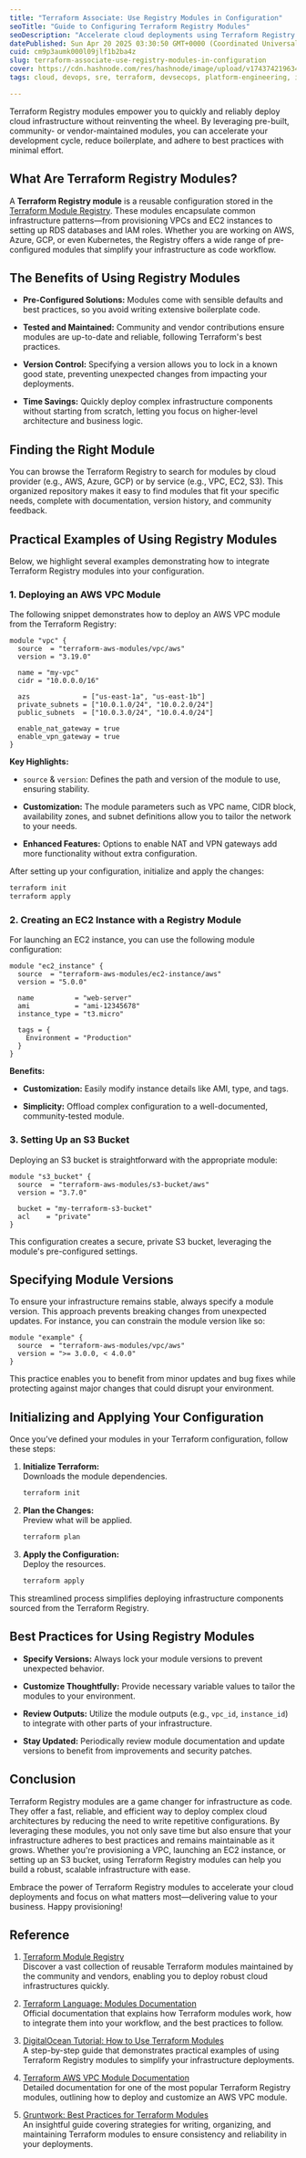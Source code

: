 ```yaml
---
title: "Terraform Associate: Use Registry Modules in Configuration"
seoTitle: "Guide to Configuring Terraform Registry Modules"
seoDescription: "Accelerate cloud deployments using Terraform Registry modules for efficient, best-practice infrastructure as code with minimal effort"
datePublished: Sun Apr 20 2025 03:30:50 GMT+0000 (Coordinated Universal Time)
cuid: cm9p3aumk000l09jlf1b2ba4z
slug: terraform-associate-use-registry-modules-in-configuration
cover: https://cdn.hashnode.com/res/hashnode/image/upload/v1743742196345/c8b3df78-5c03-4a68-a046-1c45038a81a6.png
tags: cloud, devops, sre, terraform, devsecops, platform-engineering, iac-infrastructure-as-code, terraform-associate

---
```


Terraform Registry modules empower you to quickly and reliably deploy cloud infrastructure without reinventing the wheel. By leveraging pre-built, community- or vendor-maintained modules, you can accelerate your development cycle, reduce boilerplate, and adhere to best practices with minimal effort.

## What Are Terraform Registry Modules?

A **Terraform Registry module** is a reusable configuration stored in the [Terraform Module Registry](https://registry.terraform.io/). These modules encapsulate common infrastructure patterns—from provisioning VPCs and EC2 instances to setting up RDS databases and IAM roles. Whether you are working on AWS, Azure, GCP, or even Kubernetes, the Registry offers a wide range of pre-configured modules that simplify your infrastructure as code workflow.

## The Benefits of Using Registry Modules

* **Pre-Configured Solutions:** Modules come with sensible defaults and best practices, so you avoid writing extensive boilerplate code.
    
* **Tested and Maintained:** Community and vendor contributions ensure modules are up-to-date and reliable, following Terraform's best practices.
    
* **Version Control:** Specifying a version allows you to lock in a known good state, preventing unexpected changes from impacting your deployments.
    
* **Time Savings:** Quickly deploy complex infrastructure components without starting from scratch, letting you focus on higher-level architecture and business logic.
    

## Finding the Right Module

You can browse the Terraform Registry to search for modules by cloud provider (e.g., AWS, Azure, GCP) or by service (e.g., VPC, EC2, S3). This organized repository makes it easy to find modules that fit your specific needs, complete with documentation, version history, and community feedback.

## Practical Examples of Using Registry Modules

Below, we highlight several examples demonstrating how to integrate Terraform Registry modules into your configuration.

### 1\. Deploying an AWS VPC Module

The following snippet demonstrates how to deploy an AWS VPC module from the Terraform Registry:

```plaintext
module "vpc" {
  source  = "terraform-aws-modules/vpc/aws"
  version = "3.19.0"

  name = "my-vpc"
  cidr = "10.0.0.0/16"

  azs             = ["us-east-1a", "us-east-1b"]
  private_subnets = ["10.0.1.0/24", "10.0.2.0/24"]
  public_subnets  = ["10.0.3.0/24", "10.0.4.0/24"]

  enable_nat_gateway = true
  enable_vpn_gateway = true
}
```

**Key Highlights:**

* `source` & `version`: Defines the path and version of the module to use, ensuring stability.
    
* **Customization:** The module parameters such as VPC name, CIDR block, availability zones, and subnet definitions allow you to tailor the network to your needs.
    
* **Enhanced Features:** Options to enable NAT and VPN gateways add more functionality without extra configuration.
    

After setting up your configuration, initialize and apply the changes:

```sh
terraform init
terraform apply
```

### 2\. Creating an EC2 Instance with a Registry Module

For launching an EC2 instance, you can use the following module configuration:

```plaintext
module "ec2_instance" {
  source  = "terraform-aws-modules/ec2-instance/aws"
  version = "5.0.0"

  name          = "web-server"
  ami           = "ami-12345678"
  instance_type = "t3.micro"

  tags = {
    Environment = "Production"
  }
}
```

**Benefits:**

* **Customization:** Easily modify instance details like AMI, type, and tags.
    
* **Simplicity:** Offload complex configuration to a well-documented, community-tested module.
    

### 3\. Setting Up an S3 Bucket

Deploying an S3 bucket is straightforward with the appropriate module:

```plaintext
module "s3_bucket" {
  source  = "terraform-aws-modules/s3-bucket/aws"
  version = "3.7.0"

  bucket = "my-terraform-s3-bucket"
  acl    = "private"
}
```

This configuration creates a secure, private S3 bucket, leveraging the module's pre-configured settings.

## Specifying Module Versions

To ensure your infrastructure remains stable, always specify a module version. This approach prevents breaking changes from unexpected updates. For instance, you can constrain the module version like so:

```plaintext
module "example" {
  source  = "terraform-aws-modules/vpc/aws"
  version = ">= 3.0.0, < 4.0.0"
}
```

This practice enables you to benefit from minor updates and bug fixes while protecting against major changes that could disrupt your environment.

## Initializing and Applying Your Configuration

Once you’ve defined your modules in your Terraform configuration, follow these steps:

1. **Initialize Terraform:**  
    Downloads the module dependencies.
    
    ```sh
    terraform init
    ```
    
2. **Plan the Changes:**  
    Preview what will be applied.
    
    ```sh
    terraform plan
    ```
    
3. **Apply the Configuration:**  
    Deploy the resources.
    
    ```sh
    terraform apply
    ```
    

This streamlined process simplifies deploying infrastructure components sourced from the Terraform Registry.

## Best Practices for Using Registry Modules

* **Specify Versions:** Always lock your module versions to prevent unexpected behavior.
    
* **Customize Thoughtfully:** Provide necessary variable values to tailor the modules to your environment.
    
* **Review Outputs:** Utilize the module outputs (e.g., `vpc_id`, `instance_id`) to integrate with other parts of your infrastructure.
    
* **Stay Updated:** Periodically review module documentation and update versions to benefit from improvements and security patches.
    

## Conclusion

Terraform Registry modules are a game changer for infrastructure as code. They offer a fast, reliable, and efficient way to deploy complex cloud architectures by reducing the need to write repetitive configurations. By leveraging these modules, you not only save time but also ensure that your infrastructure adheres to best practices and remains maintainable as it grows. Whether you're provisioning a VPC, launching an EC2 instance, or setting up an S3 bucket, using Terraform Registry modules can help you build a robust, scalable infrastructure with ease.

Embrace the power of Terraform Registry modules to accelerate your cloud deployments and focus on what matters most—delivering value to your business. Happy provisioning!

## Reference

1. [Terraform Module Registry](https://registry.terraform.io/)  
    Discover a vast collection of reusable Terraform modules maintained by the community and vendors, enabling you to deploy robust cloud infrastructures quickly.
    
2. [Terraform Language: Modules Documentation](https://developer.hashicorp.com/terraform/language/modules)  
    Official documentation that explains how Terraform modules work, how to integrate them into your workflow, and the best practices to follow.
    
3. [DigitalOcean Tutorial: How to Use Terraform Modules](https://www.digitalocean.com/community/tutorials/how-to-use-terraform-modules)  
    A step-by-step guide that demonstrates practical examples of using Terraform Registry modules to simplify your infrastructure deployments.
    
4. [Terraform AWS VPC Module Documentation](https://registry.terraform.io/modules/terraform-aws-modules/vpc/aws/latest)  
    Detailed documentation for one of the most popular Terraform Registry modules, outlining how to deploy and customize an AWS VPC module.
    
5. [Gruntwork: Best Practices for Terraform Modules](https://www.gruntwork.io/guides/terraform/best-practices-for-terraform-modules)  
    An insightful guide covering strategies for writing, organizing, and maintaining Terraform modules to ensure consistency and reliability in your deployments.